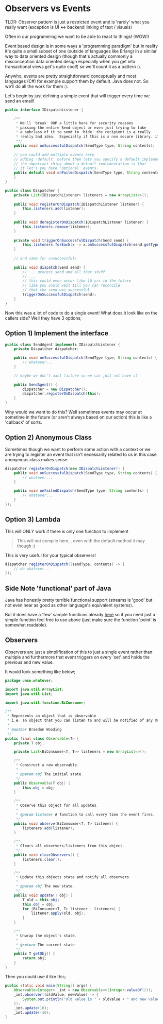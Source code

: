 # Observers vs Events

TLDR: Observer pattern is just a restricted event and is 'rarely' what you really want (exception is UI <-> backend linking of text / visuals)

Often in our programming we want to be able to react to things! (WOW!)

Event based design is in some ways a 'programming paradigm' but in reality it's quite a small subset of one (outside of languages like Erlang) in a similar way to data oriented design (though that's actually commonly a misconception data oriented design especially when you get into transactional views get's quite cool!) so we'll count it as a pattern :).

Anywho, events are pretty straightforward conceptually and most languages (C#) for example support them by default.  Java does not.  So we'll do all the work for them :).

Let's begin by just defining a simple event that will trigger every time we send an email!

```java
public interface IDispatchListener {

    /**
     * We'll 'break' OOP a little here for security reasons
     * passing the entire Send object or even just trying to take
     * a subclass of it to send to 'hide' the recipient is a really
     * really bad idea.  Especially if this is a non secure library, it would suck if someone managed to register this event behind the scenes and got every email address we sent to :).
     **/
    public void onSuccessfulDispatch(SendType type, String contents);
    
    // you could add multiple events here
    // adding 'default' before them lets you specify a default implementation
    // the important thing about a default implementation is that
    // it let's you have 'optional' events.
    public default void onFailedDispatch(SendType type, String contents) {
    }
}

public class Dispatcher {
    private List<IDispatchListener> listeners = new ArrayList<>();
    
    public void registerOnDispatch(IDispatchListener listener) {
        this.listeners.add(listener);
    }
    
    public void deregisterOnDispatch(IDispatchListener listener) {
        this.listeners.remove(listener);
    }
    
    private void triggerOnSuccessfulDispatch(Send send) {
        this.listeners.forEach(x -> x.onSuccessfulDispatch(send.getType(), send.getContents()));
    }
    
    // and same for unsuccessful!
    
    public void dispatch(Send send) {
        // ... process send and all that stuff
        // ...
        // this could even occur like 10 yrs in the future
        // like you could wait till you can reconcile
        // that the send was successful
        triggerOnSuccessfulDispatch(send);
    }
}
```

Now this was a lot of code to do a single event!  What does it look like on the callers side?  Well they have 3 options;

## Option 1) Implement the interface

```java
public class SendAgent implements IDispatchListener {
    private Dispatcher dispatcher;

    public void onSuccessfulDispatch(SendType type, String contents) {
        // whatever...
    }

    // maybe we don't want failure so we can just not have it
    
    public SendAgent() {
        dispatcher = new Dispatcher();
        dispatcher.registerOnDispatch(this);
    }
}
```

Why would we want to do this?  Well sometimes events may occur at sometime in the future (or aren't always based on our action) this is like a 'callback' of sorts.

## Option 2) Anonymous Class

Sometimes though we want to perform some action with a context or we are trying to register an event that isn't necessarily related to us in this case anonymous class makes sense.

```java
dispatcher.registerOnDispatch(new IDispatchListener() {
    public void onSuccessfulDispatch(SendType type, String contents) {
        // whatever...
    }

    public void onFailedDispatch(SendType type, String contents) {
        // whatever...
    }
});
```

## Option 3) Lambda

This will ONLY work if there is only one function to implement

> This will not compile here... even with the default method it may though :)

This is very useful for your typical observers!

```java
dispatcher.registerOnDispatch((sendType, contents) -> {
    // do whatever...
});
```

## Side Note 'functional' part of Java

Java has honestly pretty terrible functional support (streams is 'good' but not even near as good as other language's equivalent systems).

But it does have a 'few' sample functions already [here](https://docs.oracle.com/javase/8/docs/api/java/util/function/package-summary.html) so if you need just a simple function feel free to use above (just make sure the function 'point' is somewhat readable).

## Observers

Observers are just a simplification of this to just a single event rather than multiple and furthermore that event triggers on every 'set' and holds the previous and new value.

It would look something like below;

```java
package unsw.whatever;

import java.util.ArrayList;
import java.util.List;

import java.util.function.BiConsumer;

/**
 * Represents an object that is observable
 * i.e. an object that you can listen to and will be notified of any mutations.
 * 
 * @author Braedon Wooding
 */
public final class Observable<T> {
    private T obj;

    private List<BiConsumer<T, T>> listeners = new ArrayList<>();

    /**
     * Construct a new observable.
     * 
     * @param obj The initial state.
     */
    public Observable(T obj) {
        this.obj = obj;
    }

    /**
     * Observe this object for all updates.
     * 
     * @param listener A function to call every time the event fires.
     */
    public void observe(BiConsumer<T, T> listener) {
        listeners.add(listener);
    }

    /**
     * Clears all observers/listeners from this object.
     */
    public void clearObservers() {
        listeners.clear();
    }

    /**
     * Update this objects state and notify all observers.
     * 
     * @param obj The new state.
     */
    public void update(T obj) {
        T old = this.obj;
        this.obj = obj;
        for (BiConsumer<T, T> listener : listeners) {
            listener.apply(old, obj);
        }
    }

    /**
     * Unwrap the object's state.
     * 
     * @return The current state
     */
    public T getObj() {
        return obj;
    }
}
```

Then you could use it like this;

```java
public static void main(String[] args) {
    Observable<Integer> _int = new Observable<>(Integer.valueOf(2));
    _int.observer((oldValue, newValue) -> {
        System.out.println("Old value is " + oldValue + " and new value is " + newValue);
    });
    _int.update(10);
    _int.update(-10);
}
```
